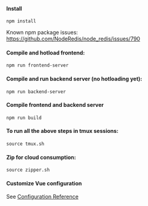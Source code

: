 #### Install
```
npm install
```

Known npm package issues: https://github.com/NodeRedis/node_redis/issues/790

#### Compile and hotload frontend:
```
npm run frontend-server
```

#### Compile and run backend server (no hotloading yet):
```
npm run backend-server
```

#### Compile frontend and backend server
```
npm run build
```

#### To run all the above steps in tmux sessions:
```
source tmux.sh
```

#### Zip for cloud consumption:
```
source zipper.sh
```

#### Customize Vue configuration
See [Configuration Reference](https://cli.vuejs.org/config/)
